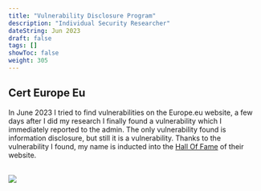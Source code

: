```yaml
---
title: "Vulnerability Disclosure Program"
description: "Individual Security Researcher"
dateString: Jun 2023
draft: false
tags: []
showToc: false
weight: 305
--- 
```

## Cert Europe Eu

In June 2023 I tried to find vulnerabilities on the Europe.eu website, a few days after I did my research I finally found a vulnerability which I immediately reported to the admin. The only vulnerability found is information disclosure, but still it is a vulnerability. Thanks to the vulnerability I found, my name is inducted into the [Hall Of Fame](https://www.cert.europa.eu/hall-of-fame) of their website.
<br><br>

![](/achievement/europe2023/Europe2023.jpg)
